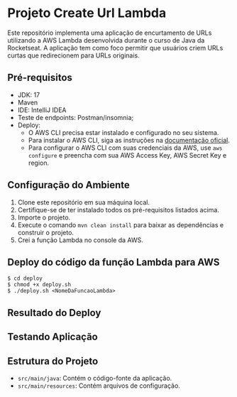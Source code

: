 # Projeto Create Url Lambda

Este repositório implementa uma aplicação de encurtamento de URLs utilizando a AWS Lambda desenvolvida durante o curso de Java da Rocketseat. 
A aplicação tem como foco permitir que usuários criem URLs curtas que redirecionem para URLs originais.  

## Pré-requisitos

- JDK: 17 
- Maven
- IDE: IntelliJ IDEA
- Teste de endpoints: Postman/insomnia; 
- Deploy: 
   - O AWS CLI precisa estar instalado e configurado no seu sistema.
   - Para instalar o AWS CLI, siga as instruções na [documentação oficial](https://docs.aws.amazon.com/cli/latest/userguide/install-cliv2.html).
   - Para configurar o AWS CLI com suas credenciais da AWS, use `aws configure` e preencha com sua AWS Access Key, AWS Secret Key e region.
   

## Configuração do Ambiente

1. Clone este repositório em sua máquina local.
2. Certifique-se de ter instalado todos os pré-requisitos listados acima.
3. Importe o projeto.
4. Execute o comando `mvn clean install` para baixar as dependências e construir o projeto.
5. Crei a função Lambda no console da AWS.

## Deploy do código da função Lambda para AWS


```
$ cd deploy
$ chmod +x deploy.sh 
$ ./deploy.sh <NomeDaFuncaoLambda>
```
## Resultado do Deploy

## Testando Aplicação

## Estrutura do Projeto

- `src/main/java`: Contém o código-fonte da aplicação.
- `src/main/resources`: Contém arquivos de configuração.
